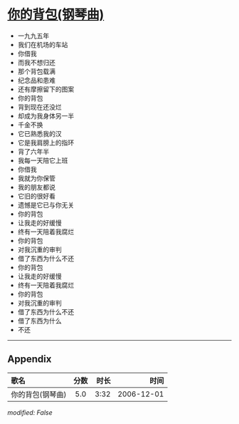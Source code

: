 # [你的背包(钢琴曲)](https://music.163.com/song?id=65742)

* 一九九五年
* 我们在机场的车站
* 你借我
* 而我不想归还
* 那个背包载满
* 纪念品和患难
* 还有摩擦留下的图案
* 你的背包
* 背到现在还没烂
* 却成为我身体另一半
* 千金不换
* 它已熟悉我的汉
* 它是我肩膀上的指环
* 背了六年半
* 我每一天陪它上班
* 你借我
* 我就为你保管
* 我的朋友都说
* 它旧的很好看
* 遗憾是它已与你无关
* 你的背包
* 让我走的好缓慢
* 终有一天陪着我腐烂
* 你的背包
* 对我沉重的审判
* 借了东西为什么不还
* 你的背包
* 让我走的好缓慢
* 终有一天陪着我腐烂
* 你的背包
* 对我沉重的审判
* 借了东西为什么不还
* 借了东西为什么
* 不还


---

## Appendix

|歌名|分数|时长|时间|
|:---|:---:|---:|---:|
|你的背包(钢琴曲)|5.0|3:32|2006-12-01

*modified: False*